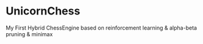 # UnicornChess
My First Hybrid ChessEngine based on reinforcement learning &amp; alpha-beta pruning &amp; minimax
